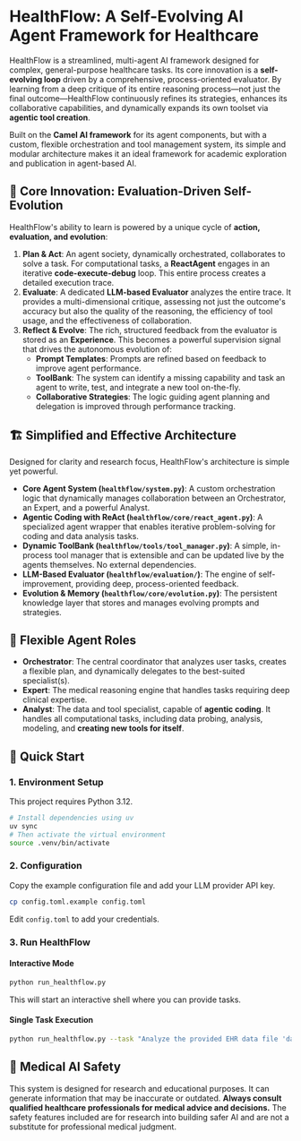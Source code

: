 # HealthFlow: A Self-Evolving AI Agent Framework for Healthcare

HealthFlow is a streamlined, multi-agent AI framework designed for complex, general-purpose healthcare tasks. Its core innovation is a **self-evolving loop** driven by a comprehensive, process-oriented evaluator. By learning from a deep critique of its entire reasoning process—not just the final outcome—HealthFlow continuously refines its strategies, enhances its collaborative capabilities, and dynamically expands its own toolset via **agentic tool creation**.

Built on the **Camel AI framework** for its agent components, but with a custom, flexible orchestration and tool management system, its simple and modular architecture makes it an ideal framework for academic exploration and publication in agent-based AI.

## 🌟 Core Innovation: Evaluation-Driven Self-Evolution

HealthFlow's ability to learn is powered by a unique cycle of **action, evaluation, and evolution**:

1.  **Plan & Act**: An agent society, dynamically orchestrated, collaborates to solve a task. For computational tasks, a **ReactAgent** engages in an iterative **code-execute-debug** loop. This entire process creates a detailed execution trace.
2.  **Evaluate**: A dedicated **LLM-based Evaluator** analyzes the entire trace. It provides a multi-dimensional critique, assessing not just the outcome's accuracy but also the quality of the reasoning, the efficiency of tool usage, and the effectiveness of collaboration.
3.  **Reflect & Evolve**: The rich, structured feedback from the evaluator is stored as an **Experience**. This becomes a powerful supervision signal that drives the autonomous evolution of:
    *   **Prompt Templates**: Prompts are refined based on feedback to improve agent performance.
    *   **ToolBank**: The system can identify a missing capability and task an agent to write, test, and integrate a new tool on-the-fly.
    *   **Collaborative Strategies**: The logic guiding agent planning and delegation is improved through performance tracking.

## 🏗️ Simplified and Effective Architecture

Designed for clarity and research focus, HealthFlow's architecture is simple yet powerful.

-   **Core Agent System (`healthflow/system.py`)**: A custom orchestration logic that dynamically manages collaboration between an Orchestrator, an Expert, and a powerful Analyst.
-   **Agentic Coding with ReAct (`healthflow/core/react_agent.py`)**: A specialized agent wrapper that enables iterative problem-solving for coding and data analysis tasks.
-   **Dynamic ToolBank (`healthflow/tools/tool_manager.py`)**: A simple, in-process tool manager that is extensible and can be updated live by the agents themselves. No external dependencies.
-   **LLM-Based Evaluator (`healthflow/evaluation/`)**: The engine of self-improvement, providing deep, process-oriented feedback.
-   **Evolution & Memory (`healthflow/core/evolution.py`)**: The persistent knowledge layer that stores and manages evolving prompts and strategies.

## 🤖 Flexible Agent Roles

-   **Orchestrator**: The central coordinator that analyzes user tasks, creates a flexible plan, and dynamically delegates to the best-suited specialist(s).
-   **Expert**: The medical reasoning engine that handles tasks requiring deep clinical expertise.
-   **Analyst**: The data and tool specialist, capable of **agentic coding**. It handles all computational tasks, including data probing, analysis, modeling, and **creating new tools for itself**.

## 🚀 Quick Start

### 1. Environment Setup

This project requires Python 3.12.

```bash
# Install dependencies using uv
uv sync
# Then activate the virtual environment
source .venv/bin/activate
```

### 2. Configuration

Copy the example configuration file and add your LLM provider API key.

```bash
cp config.toml.example config.toml
```

Edit `config.toml` to add your credentials.

### 3. Run HealthFlow

#### Interactive Mode
```bash
python run_healthflow.py
```
This will start an interactive shell where you can provide tasks.

#### Single Task Execution
```bash
python run_healthflow.py --task "Analyze the provided EHR data file 'data/sample_ehr.csv' and build a simple predictive model for patient readmission."
```

## 🏥 Medical AI Safety

This system is designed for research and educational purposes. It can generate information that may be inaccurate or outdated. **Always consult qualified healthcare professionals for medical advice and decisions.** The safety features included are for research into building safer AI and are not a substitute for professional medical judgment.